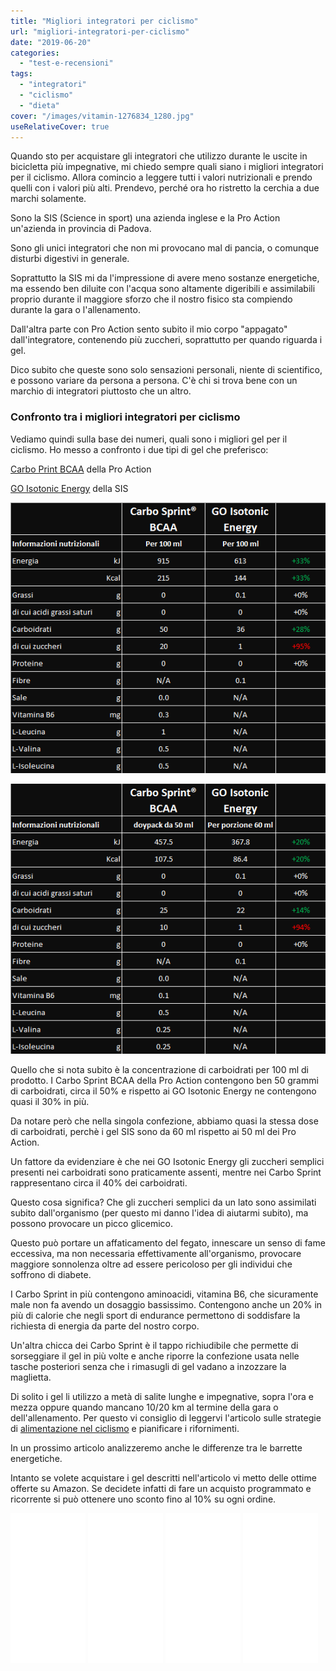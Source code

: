 ```yaml
---
title: "Migliori integratori per ciclismo"
url: "migliori-integratori-per-ciclismo"
date: "2019-06-20"
categories:
  - "test-e-recensioni"
tags:
  - "integratori"
  - "ciclismo"
  - "dieta"
cover: "/images/vitamin-1276834_1280.jpg"
useRelativeCover: true
---
```


Quando sto per acquistare gli integratori che utilizzo durante le uscite in bicicletta più impegnative, mi chiedo sempre quali siano i migliori integratori per il ciclismo. Allora comincio a leggere tutti i valori nutrizionali e prendo quelli con i valori più alti. Prendevo, perché ora ho ristretto la cerchia a due marchi solamente.

Sono la SIS (Science in sport) una azienda inglese e la Pro Action un'azienda in provincia di Padova.

Sono gli unici integratori che non mi provocano mal di pancia, o comunque disturbi digestivi in generale.

Soprattutto la SIS mi da l'impressione di avere meno sostanze energetiche, ma essendo ben diluite con l'acqua sono altamente digeribili e assimilabili proprio durante il maggiore sforzo che il nostro fisico sta compiendo durante la gara o l'allenamento.

Dall'altra parte con Pro Action sento subito il mio corpo "appagato" dall'integratore, contenendo più zuccheri, soprattutto per quando riguarda i gel.

Dico subito che queste sono solo sensazioni personali, niente di scientifico, e possono variare da persona a persona. C'è chi si trova bene con un marchio di integratori piuttosto che un altro.

### Confronto tra i migliori integratori per ciclismo

Vediamo quindi sulla base dei numeri, quali sono i migliori gel per il ciclismo. Ho messo a confronto i due tipi di gel che preferisco:

[Carbo Print BCAA](https://amzn.to/2WQSdea) della Pro Action

[GO Isotonic Energy](https://amzn.to/2WURybF) della SIS

![migliori integratori per ciclismo](images/image.png)

![migliori integratori per ciclismo](images/image-1.png)

Quello che si nota subito è la concentrazione di carboidrati per 100 ml di prodotto. I Carbo Sprint BCAA della Pro Action contengono ben 50 grammi di carboidrati, circa il 50% e rispetto ai GO Isotonic Energy ne contengono quasi il 30% in più.

Da notare però che nella singola confezione, abbiamo quasi la stessa dose di carboidrati, perchè i gel SIS sono da 60 ml rispetto ai 50 ml dei Pro Action.

Un fattore da evidenziare è che nei GO Isotonic Energy gli zuccheri semplici presenti nei carboidrati sono praticamente assenti, mentre nei Carbo Sprint rappresentano circa il 40% dei carboidrati.

Questo cosa significa? Che gli zuccheri semplici da un lato sono assimilati subito dall'organismo (per questo mi danno l'idea di aiutarmi subito), ma possono provocare un picco glicemico.

Questo può portare un affaticamento del fegato, innescare un senso di fame eccessiva, ma non necessaria effettivamente all'organismo, provocare maggiore sonnolenza oltre ad essere pericoloso per gli individui che soffrono di diabete.

I Carbo Sprint in più contengono aminoacidi, vitamina B6, che sicuramente male non fa avendo un dosaggio bassissimo. Contengono anche un 20% in più di calorie che negli sport di endurance permettono di soddisfare la richiesta di energia da parte del nostro corpo.

Un'altra chicca dei Carbo Sprint è il tappo richiudibile che permette di sorseggiare il gel in più volte e anche riporre la confezione usata nelle tasche posteriori senza che i rimasugli di gel vadano a inzozzare la maglietta.

Di solito i gel li utilizzo a metà di salite lunghe e impegnative, sopra l'ora e mezza oppure quando mancano 10/20 km al termine della gara o dell'allenamento. Per questo vi consiglio di leggervi l'articolo sulle strategie di [alimentazione nel ciclismo](https://alexdelli.it/alimentazione-ciclismo-per-gare-o-allenamenti/) e pianificare i rifornimenti.

In un prossimo articolo analizzeremo anche le differenze tra le barrette energetiche.

Intanto se volete acquistare i gel descritti nell'articolo vi metto delle ottime offerte su Amazon. Se decidete infatti di fare un acquisto programmato e ricorrente si può ottenere uno sconto fino al 10% su ogni ordine.

<iframe style="width:120px;height:240px;" marginwidth="0" marginheight="0" scrolling="no" frameborder="0" src="//rcm-eu.amazon-adsystem.com/e/cm?lt1=_blank&amp;bc1=FFFFFF&amp;IS2=1&amp;bg1=FFFFFF&amp;fc1=000000&amp;lc1=0000FF&amp;t=alexdelli04-21&amp;language=it_IT&amp;o=29&amp;p=8&amp;l=as4&amp;m=amazon&amp;f=ifr&amp;ref=as_ss_li_til&amp;asins=B00GNWWTYO&amp;linkId=ea84933977555ac4abdcd4d9dc3d1612"></iframe>

<iframe style="width:120px;height:240px;" marginwidth="0" marginheight="0" scrolling="no" frameborder="0" src="//rcm-eu.amazon-adsystem.com/e/cm?lt1=_blank&amp;bc1=FFFFFF&amp;IS2=1&amp;bg1=FFFFFF&amp;fc1=000000&amp;lc1=0000FF&amp;t=alexdelli04-21&amp;language=it_IT&amp;o=29&amp;p=8&amp;l=as4&amp;m=amazon&amp;f=ifr&amp;ref=as_ss_li_til&amp;asins=B07CX6XN87&amp;linkId=ef38ecec023c37c528f7cb20174ed2b8"></iframe>

<iframe style="width:120px;height:240px;" marginwidth="0" marginheight="0" scrolling="no" frameborder="0" src="//rcm-eu.amazon-adsystem.com/e/cm?lt1=_blank&amp;bc1=FFFFFF&amp;IS2=1&amp;bg1=FFFFFF&amp;fc1=000000&amp;lc1=0000FF&amp;t=alexdelli04-21&amp;language=it_IT&amp;o=29&amp;p=8&amp;l=as4&amp;m=amazon&amp;f=ifr&amp;ref=as_ss_li_til&amp;asins=B004GHXKC8&amp;linkId=d63af945a9e1426109999c8078fc4f20"></iframe>

<iframe style="width:120px;height:240px;" marginwidth="0" marginheight="0" scrolling="no" frameborder="0" src="//rcm-eu.amazon-adsystem.com/e/cm?lt1=_blank&amp;bc1=FFFFFF&amp;IS2=1&amp;bg1=FFFFFF&amp;fc1=000000&amp;lc1=0000FF&amp;t=alexdelli04-21&amp;language=it_IT&amp;o=29&amp;p=8&amp;l=as4&amp;m=amazon&amp;f=ifr&amp;ref=as_ss_li_til&amp;asins=B00G6RM4QE&amp;linkId=6d4af8fcd8e8fb430acb6507f9f05ce5"></iframe>
